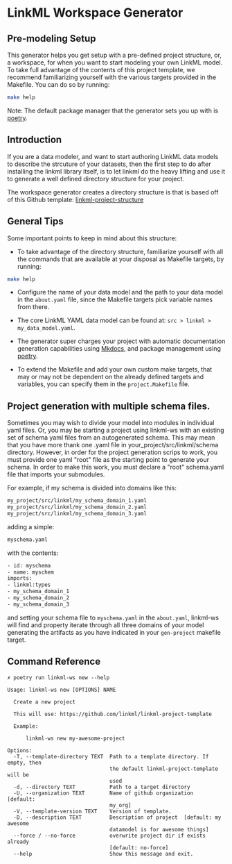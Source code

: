 # LinkML Workspace Generator

## Pre-modeling Setup

This generator helps you get setup with a pre-defined project structure, 
or, a workspace, for when you want to start modeling your own LinkML 
model. To take full advantage of the contents of this project template, 
we recommend familiarizing yourself with the various targets provided in 
the Makefile. You can do so by running:

```bash
make help
```

Note: The default package manager that the generator sets you up with is 
[poetry](https://python-poetry.org/).

## Introduction

If you are a data modeler, and want to start authoring LinkML data models 
to describe the strcuture of your datasets, then the first step to do after 
installing the linkml library itself, is to let linkml do the heavy lifting 
and use it to generate a well defined directory structure for your project.

The workspace generator creates a directory structure is that is based off of 
this Github template: [linkml-project-structure](https://github.com/linkml/linkml-project-template)

## General Tips

Some important points to keep in mind about this structure:

* To take advantage of the directory structure, familiarize yourself with 
all the commands that are available at your disposal as Makefile targets, by 
running:

```bash
make help
```

* Configure the name of your data model and the path to your data model in 
the `about.yaml` file, since the Makefile targets pick variable names 
from there.

* The core LinkML YAML data model can be found at: `src > linkml > my_data_model.yaml`.

* The generator super charges your project with automatic documentation generation 
capabilities using [Mkdocs](https://www.mkdocs.org/), and package management 
using [poetry](https://python-poetry.org/).

* To extend the Makefile and add your own custom make targets, that may or may not be 
dependent on the already defined targets and variables, you can specify them in the 
`project.Makefile` file.


## Project generation with multiple schema files.

Sometimes you may wish to divide your model into modules in individual yaml files.  Or, you may be starting a 
project using linkml-ws with an existing set of schema yaml files from an autogenerated schema. This may mean that you
have more thank one .yaml file in your_project/src/linkml/schema directory.  However, in order for the project generation
scrips to work, you must provide one yaml "root" file as the starting point to generate your schema.  In order to make
this work, you must declare a "root" schema.yaml file that imports your submodules.

For example, if my schema is divided into domains like this:

```bash
my_project/src/linkml/my_schema_domain_1.yaml
my_project/src/linkml/my_schema_domain_2.yaml
my_project/src/linkml/my_schema_domain_3.yaml
```

adding a simple:
```bash
myschema.yaml 
```

with the contents:
```bash
- id: myschema
- name: myschem
imports:  
- linkml:types
- my_schema_domain_1
- my_schema_domain_2
- my_schema_domain_3
````

and setting your schema file to `myschema.yaml` in the `about.yaml`, linkml-ws will find and property iterate through
all three domains of your model generating the artifacts as you have indicated in your `gen-project` makefile target.


## Command Reference

```
✗ poetry run linkml-ws new --help

Usage: linkml-ws new [OPTIONS] NAME

  Create a new project

  This will use: https://github.com/linkml/linkml-project-template

  Example:

      linkml-ws new my-awesome-project

Options:
  -T, --template-directory TEXT  Path to a template directory. If empty, then
                                 the default linkml-project-template will be
                                 used
  -d, --directory TEXT           Path to a target directory
  -U, --organization TEXT        Name of github organization  [default:
                                 my_org]
  -V, --template-version TEXT    Version of template.
  -D, --description TEXT         Description of project  [default: my awesome
                                 datamodel is for awesome things]
  --force / --no-force           overwrite project dir if exists already
                                 [default: no-force]
  --help                         Show this message and exit.
```